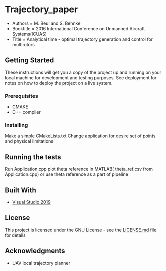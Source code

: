 # Trajectory_paper

 * Authors = M. Beul and S. Behnke
 * Booktitle =  2016 International Conference on Unmanned Aircraft Systems(ICUAS) 
 * Title =  Analytical time - optimal trajectory generation and control for multirotors 

## Getting Started

These instructions will get you a copy of the project up and running on your local machine for development and testing purposes. See deployment for notes on how to deploy the project on a live system.

### Prerequisites

  * CMAKE
  * C++ compiler

### Installing

Make a simple CMakeLists.txt
Change application for desire set of points and physical limitations

## Running the tests

Run Application.cpp plot theta reference in MATLAB( theta_ref.csv from Application.cpp) or use theta reference as a part of pipeline

## Built With

* [Visual Studio 2019](https://visualstudio.microsoft.com/downloads/) 


## License

This project is licensed under the GNU License - see the [LICENSE.md](LICENSE.md) file for details

## Acknowledgments

* UAV local trajectory planner 

